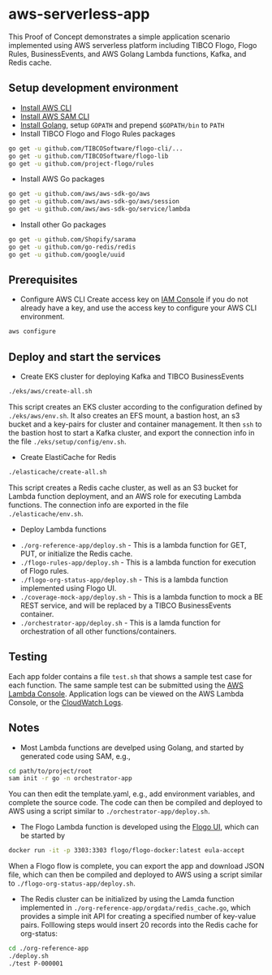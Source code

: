 # aws-serverless-app

This Proof of Concept demonstrates a simple application scenario implemented using AWS serverless platform including TIBCO Flogo, Flogo Rules, BusinessEvents, and AWS Golang Lambda functions, Kafka, and Redis cache.

## Setup development environment

* [Install AWS CLI](https://docs.aws.amazon.com/cli/latest/userguide/install-macos.html#install-bundle-macos)
* [Install AWS SAM CLI](https://docs.aws.amazon.com/serverless-application-model/latest/developerguide/serverless-sam-cli-install-mac.html#serverless-sam-cli-install-mac-homebrew)
* [Install Golang](https://golang.org/doc/install), setup `GOPATH` and prepend `$GOPATH/bin` to `PATH`
* Install TIBCO Flogo and Flogo Rules packages
```bash
go get -u github.com/TIBCOSoftware/flogo-cli/...
go get -u github.com/TIBCOSoftware/flogo-lib
go get -u github.com/project-flogo/rules
```
* Install AWS Go packages
```bash
go get -u github.com/aws/aws-sdk-go/aws
go get -u github.com/aws/aws-sdk-go/aws/session
go get -u github.com/aws/aws-sdk-go/service/lambda
```
* Install other Go packages
```bash
go get -u github.com/Shopify/sarama
go get -u github.com/go-redis/redis
go get -u github.com/google/uuid
```

## Prerequisites

* Configure AWS CLI
Create access key on [IAM Console](https://console.aws.amazon.com/iam/home) if you do not already have a key, and use the access key to configure your AWS CLI environment.
```bash
aws configure
```

## Deploy and start the services

* Create EKS cluster for deploying Kafka and TIBCO BusinessEvents
```bash
./eks/aws/create-all.sh
```
This script creates an EKS cluster according to the configuration defined by `./eks/aws/env.sh`. It also creates an EFS mount, a bastion host, an s3 bucket and a key-pairs for cluster and container management.  It then `ssh` to the bastion host to start a Kafka cluster, and export the connection info in the file `./eks/setup/config/env.sh`.

* Create ElastiCache for Redis
```bash
./elasticache/create-all.sh
```
This script creates a Redis cache cluster, as well as an S3 bucket for Lambda function deployment, and an AWS role for executing Lambda functions.  The connection info are exported in the file `./elasticache/env.sh`.

* Deploy Lambda functions

- `./org-reference-app/deploy.sh` - This is a lambda function for GET, PUT, or initialize the Redis cache.
- `./flogo-rules-app/deploy.sh` - This is a lambda function for execution of Flogo rules.
- `./flogo-org-status-app/deploy.sh` - This is a lambda function implemented using Flogo UI.
- `./coverage-mock-app/deploy.sh` - This is a lambda function to mock a BE REST service, and will be replaced by a TIBCO BusinessEvents container.
- `./orchestrator-app/deploy.sh` - This is a lamda function for orchestration of all other functions/containers.

## Testing
Each app folder contains a file `test.sh` that shows a sample test case for each function. The same sample test can be submitted using the [AWS Lambda Console](https://us-west-2.console.aws.amazon.com/lambda/home?region=us-west-2#/functions).  Application logs can be viewed on the AWS Lambda Console, or the [CloudWatch Logs](https://us-west-2.console.aws.amazon.com/cloudwatch/home?region=us-west-2#logs:).

## Notes
* Most Lambda functions are develped using Golang, and started by generated code using SAM, e.g.,
```bash
cd path/to/project/root
sam init -r go -n orchestrator-app
```
You can then edit the template.yaml, e.g., add environment variables, and complete the source code.  The code can then be compiled and deployed to AWS using a script similar to `./orchestrator-app/deploy.sh`.

* The Flogo Lambda function is developed using the [Flogo UI](http://www.flogo.io/), which can be started by
```bash
docker run -it -p 3303:3303 flogo/flogo-docker:latest eula-accept
```
When a Flogo flow is complete, you can export the app and download JSON file, which can then be compiled and deployed to AWS using a script similar to `./flogo-org-status-app/deploy.sh`.

* The Redis cluster can be initialized by using the Lamda function implemented in `./org-reference-app/orgdata/redis_cache.go`, which provides a simple init API for creating a specified number of key-value pairs.  Folllowing steps would insert 20 records into the Redis cache for org-status:
```bash
cd ./org-reference-app
./deploy.sh
./test P-000001
```